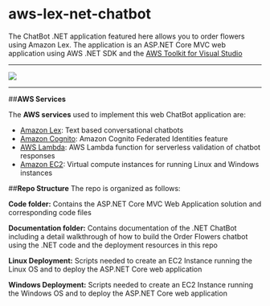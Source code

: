 # aws-lex-net-chatbot
The ChatBot .NET application featured here allows you to order flowers using Amazon Lex. The application is an ASP.NET Core MVC web application using AWS .NET SDK and the [AWS Toolkit for Visual Studio][1]


----------


<img src="https://s3.us-east-2.amazonaws.com/aws-blog-tew-posts/ChatBot-Pic2-small.png"/>


----------

##**AWS Services**

The **AWS services** used to implement this web ChatBot application are: 

 - [Amazon Lex][2]: Text based conversational chatbots 
 - [Amazon Cognito][3]: Amazon Cognito Federated Identities feature 
 - [AWS Lambda][4]: AWS Lambda function for serverless validation of
   chatbot responses
 - [Amazon EC2][5]: Virtual compute instances for
   running Linux and Windows instances

##**Repo Structure**
The repo is organized as follows:

**Code folder:** Contains the ASP.NET Core MVC Web Application solution and corresponding code files

**Documentation folder:** Contains documentation of the .NET ChatBot including a detail walkthrough of how to build the Order Flowers chatbot using the .NET code and the deployment resources in this repo

**Linux Deployment:** Scripts needed to create an EC2 Instance running the Linux OS and to deploy the ASP.NET Core web application 

 **Windows Deployment:** Scripts needed to create an EC2 Instance running the Windows OS and to deploy the ASP.NET Core web application 


  [1]: https://aws.amazon.com/visualstudio/
  [2]: https://aws.amazon.com/lex/
  [3]: https://aws.amazon.com/cognito/
  [4]: https://aws.amazon.com/lambda/
  [5]: http://aws.amazon.com/ec2